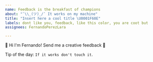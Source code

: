 ```yaml
---
name: Feedback is the breakfast of champions
about: "¯\\_(ツ)_/¯ It works on my machine"
title: "Insert here a cool title \U0001F60E"
labels: dont like you, feedback, like this color, you are coot but
assignees: FernandoPerezLara

---
```


👋 Hi I'm Fernando! Send me a creative feedback 🎉

Tip of the day: `If it works don't touch it`.
